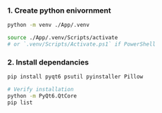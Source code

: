 ### 1. Create python enivornment  
```bash
python -m venv ./App/.venv
```  
```bash
source ./App/.venv/Scripts/activate
# or `.venv/Scripts/Activate.ps1` if PowerShell
```  
### 2. Install dependancies  
```bash
pip install pyqt6 psutil pyinstaller Pillow
```  
```bash
# Verify installation
python -m PyQt6.QtCore
pip list
```  